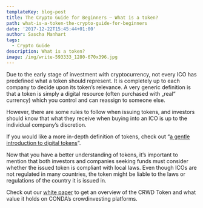 ```yaml
---
templateKey: blog-post
title: The Crypto Guide for Beginners – What is a token?
path: what-is-a-token-the-crypto-guide-for-beginners
date: '2017-12-22T15:45:44+01:00'
author: Sascha Manhart
tags:
  - Crypto Guide
description: What is a token?
image: /img/write-593333_1280-670x396.jpg
---
```

Due to the early stage of investment with cryptocurrency, not every ICO has predefined what a token should represent. It is completely up to each company to decide upon its token’s relevance. A very generic definition is that a token is simply a digital resource (often purchased with „real“ currency) which you control and can reassign to someone else.



However, there are some rules to follow when issuing tokens, and investors should know that what they receive when buying into an ICO is up to the individual company’s discretion.



If you would like a more in-depth definition of tokens, check out “[a gentle introduction to digital tokens](https://bitsonblocks.net/2015/09/28/a-gentle-introduction-to-digital-tokens/)”.



Now that you have a better understanding of tokens, it’s important to mention that both investors and companies seeking funds must consider whether the issued token is compliant with local laws. Even though ICOs are not regulated in many countries, the token might be liable to the laws or regulations of the country it is issued in.



Check out our [white paper](/wp-content/uploads/sites/2/2017/12/CONDA-White-paper.pdf) to get an overview of the CRWD Token and what value it holds on CONDA’s crowdinvesting platforms.
